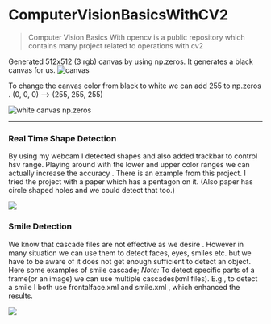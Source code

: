 # ComputerVisionBasicsWithCV2

> Computer Vision Basics With opencv is a public repository which contains many project related to operations with cv2


Generated 512x512 (3 rgb) canvas by using np.zeros. It generates a black canvas for us.
![canvas](https://snipboard.io/93Y78g.jpg)

To change the canvas color from black to white we can add 255 to  np.zeros . (0, 0, 0) --> (255, 255, 255) 

![white canvas np.zeros](https://snipboard.io/zG3PwB.jpg)

------------



### Real Time Shape Detection
By using my webcam I detected shapes and also added trackbar to control hsv range. Playing around with the lower and upper color ranges we can actually increase the accuracy . There is an example from this project. I tried the project with a paper which has a pentagon on it. (Also paper has circle shaped holes and we could detect that too.) 

![](https://snipboard.io/Lphvfd.jpg)


### Smile Detection
We know that cascade files are not effective as we desire . However in many situation we can use them to detect faces, eyes, smiles etc.  but we have to be aware of it does not  get enough sufficient to detect an object. Here some examples of smile cascade; 
*Note:* To detect specific parts of a frame(or an image) we can use multiple cascades(xml files). E.g., to detect a smile I both use frontalface.xml and smile.xml , which enhanced the results.


![](https://snipboard.io/PTUAiz.jpg)
